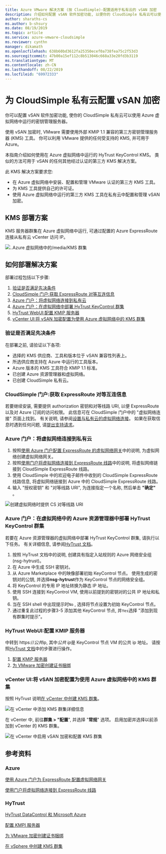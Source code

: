 ```yaml
---
title: Azure VMware 解决方案 (按 CloudSimple)-配置适用于私有云的 vSAN 加密
description: 介绍如何配置 vSAN 软件加密功能, 以便你的 CloudSimple 私有云可以使用 Azure 虚拟网络中运行的密钥管理服务器。
author: sharaths-cs
ms.author: b-shsury
ms.date: 08/19/2019
ms.topic: article
ms.service: azure-vmware-cloudsimple
ms.reviewer: cynthn
manager: dikamath
ms.openlocfilehash: 638b60bd3612fa25350ecef0a738fea75c2f53d3
ms.sourcegitcommit: 47b00a15ef112c8b513046c668a33e20fd3b3119
ms.translationtype: MT
ms.contentlocale: zh-CN
ms.lasthandoff: 08/22/2019
ms.locfileid: "69972333"
---
```

# <a name="configure-vsan-encryption-for-cloudsimple-private-cloud"></a>为 CloudSimple 私有云配置 vSAN 加密

你可以配置 vSAN 软件加密功能, 使你的 CloudSimple 私有云可以使用 Azure 虚拟网络中运行的密钥管理服务器。

使用 vSAN 加密时, VMware 需要使用外部 KMIP 1.1 兼容的第三方密钥管理服务器 (KMS) 工具。 你可以利用 VMware 提供的任何受支持的 KMS, 并可用于 Azure。

本指南介绍如何使用在 Azure 虚拟网络中运行的 HyTrust KeyControl KMS。 类似的方法可用于 vSAN 的任何其他经过认证的第三方 KMS 解决方案。

此 KMS 解决方案要求您:

* 在 Azure 虚拟网络中安装、配置和管理 VMware 认证的第三方 KMS 工具。
* 为 KMS 工具提供自己的许可证。
* 使用 Azure 虚拟网络中运行的第三方 KMS 工具在私有云中配置和管理 vSAN 加密。

## <a name="kms-deployment-scenario"></a>KMS 部署方案

KMS 服务器群集在 Azure 虚拟网络中运行, 可通过配置的 Azure ExpressRoute 连接从私有云 vCenter 访问 IP。

![..Azure 虚拟网络中的/media/KMS 群集](media/vsan-kms-cluster.png)

## <a name="how-to-deploy-the-solution"></a>如何部署解决方案

部署过程包括以下步骤:

1. [验证是否满足先决条件](#verify-prerequisites-are-met)
2. [CloudSimple 门户:获取 ExpressRoute 对等互连信息](#cloudsimple-portal-obtain-expressroute-peering-information)
3. [Azure 门户：将虚拟网络连接到私有云](#azure-portal-connect-your-virtual-network-to-your-private-cloud)
4. [Azure 门户：在虚拟网络中部署 HyTrust KeyControl 群集](#azure-portal-deploy-a-hytrust-keycontrol-cluster-in-the-azure-resource-manager-in-your-virtual-network)
5. [HyTrust WebUI:配置 KMIP 服务器](#hytrust-webui-configure-the-kmip-server)
6. [vCenter UI:将 vSAN 加密配置为使用 Azure 虚拟网络中的 KMS 群集](#vcenter-ui-configure-vsan-encryption-to-use-kms-cluster-in-your-azure-virtual-network)

### <a name="verify-prerequisites-are-met"></a>验证是否满足先决条件

在部署之前, 请验证以下各项:

* 选择的 KMS 供应商、工具和版本位于 vSAN 兼容性列表上。
* 所选供应商支持在 Azure 中运行的工具版本。
* Azure 版本的 KMS 工具符合 KMIP 1.1 标准。
* 已创建 Azure 资源管理器和虚拟网络。
* 已创建 CloudSimple 私有云。

### <a name="cloudsimple-portal-obtain-expressroute-peering-information"></a>CloudSimple 门户:获取 ExpressRoute 对等互连信息

若要继续安装, 需要提供 authorization 密钥和对等线路 URI, 以便 ExpressRoute 以及对 Azure 订阅的访问权限。 此信息可在 CloudSimple 门户中的 "虚拟网络连接" 页面上找到。 有关说明, 请参阅[设置与私有云的虚拟网络连接](virtual-network-connection.md)。 如果在获取信息时遇到任何问题, 请[提出支持请求](https://portal.azure.com/#blade/Microsoft_Azure_Support/HelpAndSupportBlade/newsupportrequest)。

### <a name="azure-portal-connect-your-virtual-network-to-your-private-cloud"></a>Azure 门户：将虚拟网络连接到私有云

1. 按照[使用 Azure 门户配置 ExpressRoute 的虚拟网络网关](../expressroute/expressroute-howto-add-gateway-portal-resource-manager.md)中的说明, 为虚拟网络创建虚拟网络网关。
2. 按照[使用门户将虚拟网络连接到 ExpressRoute 线路](../expressroute/expressroute-howto-linkvnet-portal-resource-manager.md)中的说明, 将虚拟网络链接到 CloudSimple ExpressRoute 线路。
3. 使用 CloudSimple 中的欢迎电子邮件中收到的 CloudSimple ExpressRoute 线路信息, 将虚拟网络链接到 Azure 中的 CloudSimple ExpressRoute 线路。
4. 输入 "授权密钥" 和 "对等线路 URI", 为连接指定一个名称, 然后单击 **"确定"** 。

![创建虚拟网络时提供 CS 对等线路 URI](media/vsan-azureportal01.png) 

### <a name="azure-portal-deploy-a-hytrust-keycontrol-cluster-in-the-azure-resource-manager-in-your-virtual-network"></a>Azure 门户：在虚拟网络中的 Azure 资源管理器中部署 HyTrust KeyControl 群集

若要在 Azure 资源管理器的虚拟网络中部署 HyTrust KeyControl 群集, 请执行以下任务。 有关详细信息, 请参阅[HyTrust 文档](https://docs.hytrust.com/DataControl/Admin_Guide-4.0/Default.htm#OLH-Files/Azure.htm%3FTocPath%3DHyTrust%2520DataControl%2520and%2520Microsoft%2520Azure%7C_____0)。

1. 按照 HyTrust 文档中的说明, 创建具有指定入站规则的 Azure 网络安全组 (nsg-hytrust)。
2. 在 Azure 中生成 SSH 密钥对。
3. 从 Azure Marketplace 中的映像部署初始 KeyControl 节点。  使用生成的密钥对的公钥, 并选择**nsg-hytrust**作为 KeyControl 节点的网络安全组。
4. 将 KeyControl 的专用 IP 地址转换为静态 IP 地址。
5. 使用 SSH 连接到 KeyControl VM, 使用以前提到的密钥对的公共 IP 地址和私钥。
6. 当在 SSH shell 中出现提示时`No` , 选择将节点设置为初始 KeyControl 节点。
7. 通过重复此过程的步骤3-5 添加其他 KeyControl 节点, 并`Yes`选择 "添加到现有群集时提示"。

### <a name="hytrust-webui-configure-the-kmip-server"></a>HyTrust WebUI:配置 KMIP 服务器

中转到 https://*公共*ip, 其中*公共 ip*是 KeyControl 节点 VM 的公共 ip 地址。 请按照[HyTrust 文档](https://docs.hytrust.com/DataControl/Admin_Guide-4.0/Default.htm#OLH-Files/Azure.htm%3FTocPath%3DHyTrust%2520DataControl%2520and%2520Microsoft%2520Azure%7C_____0)中的步骤进行操作。

1. [配置 KMIP 服务器](https://docs.hytrust.com/DataControl/4.2/Admin_Guide-4.2/index.htm#Books/VMware-vSphere-VSAN-Encryption/configuring-kmip-server.htm%3FTocPath%3DHyTrust%2520KeyControl%2520with%2520VSAN%25C2%25A0and%2520VMware%2520vSphere%2520VM%2520Encryption%7C_____2)
2. [为 VMware 加密创建证书捆绑](https://docs.hytrust.com/DataControl/4.2/Admin_Guide-4.2/index.htm#Books/VMware-vSphere-VSAN-Encryption/creating-user-for-vmcrypt.htm%3FTocPath%3DHyTrust%2520KeyControl%2520with%2520VSAN%25C2%25A0and%2520VMware%2520vSphere%2520VM%2520Encryption%7C_____3)

### <a name="vcenter-ui-configure-vsan-encryption-to-use-kms-cluster-in-your-azure-virtual-network"></a>vCenter UI:将 vSAN 加密配置为使用 Azure 虚拟网络中的 KMS 群集

按照 HyTrust 说明[在 vCenter 中创建 KMS 群集](https://docs.hytrust.com/DataControl/4.2/Admin_Guide-4.2/index.htm#Books/VMware-vSphere-VSAN-Encryption/creating-KMS-Cluster.htm%3FTocPath%3DHyTrust%2520KeyControl%2520with%2520VSAN%25C2%25A0and%2520VMware%2520vSphere%2520VM%2520Encryption%7C_____4)。

![在 vCenter 中添加 KMS 群集详细信息](media/vsan-config01.png)

在 vCenter 中, 前往**群集 > "配置**", 并选择 "**常规**" 选项。 启用加密并选择以前添加到 vCenter 的 KMS 群集。

![在 vCenter 中启用 vSAN 加密和配置 KMS 群集](media/vsan-config02.png)

## <a name="references"></a>参考资料

### <a name="azure"></a>Azure

[使用 Azure 门户为 ExpressRoute 配置虚拟网络网关](../expressroute/expressroute-howto-add-gateway-portal-resource-manager.md)

[使用门户将虚拟网络连接到 ExpressRoute 线路](../expressroute/expressroute-howto-linkvnet-portal-resource-manager.md)

### <a name="hytrust"></a>HyTrust

[HyTrust DataControl 和 Microsoft Azure](https://docs.hytrust.com/DataControl/Admin_Guide-4.0/Default.htm#OLH-Files/Azure.htm%3FTocPath%3DHyTrust%2520DataControl%2520and%2520Microsoft%2520Azure%7C_____0)

[配置 KMPI 服务器](https://docs.hytrust.com/DataControl/4.2/Admin_Guide-4.2/index.htm#Books/VMware-vSphere-VSAN-Encryption/configuring-kmip-server.htm%3FTocPath%3DHyTrust%2520KeyControl%2520with%2520VSAN%25C2%25A0and%2520VMware%2520vSphere%2520VM%2520Encryption%7C_____2)

[为 VMware 加密创建证书捆绑](https://docs.hytrust.com/DataControl/4.2/Admin_Guide-4.2/index.htm#Books/VMware-vSphere-VSAN-Encryption/creating-user-for-vmcrypt.htm%3FTocPath%3DHyTrust%2520KeyControl%2520with%2520VSAN%25C2%25A0and%2520VMware%2520vSphere%2520VM%2520Encryption%7C_____3)

[在 vSphere 中创建 KMS 群集](https://docs.hytrust.com/DataControl/4.2/Admin_Guide-4.2/index.htm#Books/VMware-vSphere-VSAN-Encryption/creating-KMS-Cluster.htm%3FTocPath%3DHyTrust%2520KeyControl%2520with%2520VSAN%25C2%25A0and%2520VMware%2520vSphere%2520VM%2520Encryption%7C_____4)

